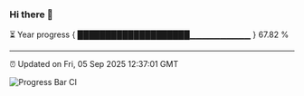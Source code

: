 ### Hi there 👋

⏳ Year progress { ████████████████████▁▁▁▁▁▁▁▁▁▁ } 67.82 %

---

⏰ Updated on Fri, 05 Sep 2025 12:37:01 GMT

![Progress Bar CI](https://github.com/liununu/liununu/workflows/Progress%20Bar%20CI/badge.svg)
